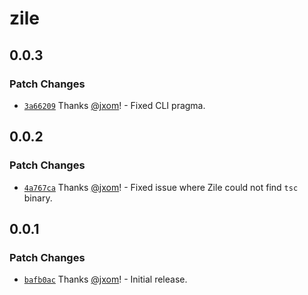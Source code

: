 # zile

## 0.0.3

### Patch Changes

- [`3a66209`](https://github.com/wevm/zile/commit/3a662098e492ba8125957977fb0aeb4f007f0ef4) Thanks [@jxom](https://github.com/jxom)! - Fixed CLI pragma.

## 0.0.2

### Patch Changes

- [`4a767ca`](https://github.com/wevm/zile/commit/4a767ca4f091737eb0073da7e996ae5b3f2218b1) Thanks [@jxom](https://github.com/jxom)! - Fixed issue where Zile could not find `tsc` binary.

## 0.0.1

### Patch Changes

- [`bafb0ac`](https://github.com/wevm/zile/commit/bafb0ac0733f305491e44e6900f139744855f25c) Thanks [@jxom](https://github.com/jxom)! - Initial release.

